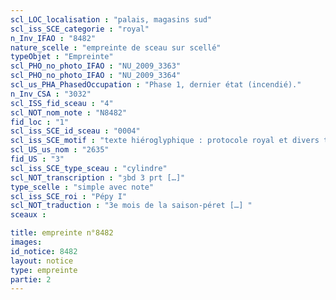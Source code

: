 ```yaml
---
scl_LOC_localisation : "palais, magasins sud"
scl_iss_SCE_categorie : "royal"
n_Inv_IFAO : "8482"
nature_scelle : "empreinte de sceau sur scellé"
typeObjet : "Empreinte"
scl_PHO_no_photo_IFAO : "NU_2009_3363"
scl_PHO_no_photo_IFAO : "NU_2009_3364"
scl_us_PHA_PhasedOccupation : "Phase 1, dernier état (incendié)."
n_Inv_CSA : "3032"
scl_ISS_fid_sceau : "4"
scl_NOT_nom_note : "N8482"
fid_loc : "1"
scl_iss_SCE_id_sceau : "0004"
scl_iss_SCE_motif : "texte hiéroglyphique : protocole royal et divers titres de scribe dans la mrt de Pépy"
scl_US_us_nom : "2635"
fid_US : "3"
scl_iss_SCE_type_sceau : "cylindre"
scl_NOT_transcription : "ȝbd 3 prt […]"
type_scelle : "simple avec note"
scl_iss_SCE_roi : "Pépy I"
scl_NOT_traduction : "3e mois de la saison-péret […] "
sceaux :

title: empreinte n°8482
images: 
id_notice: 8482
layout: notice
type: empreinte
partie: 2
---
```

